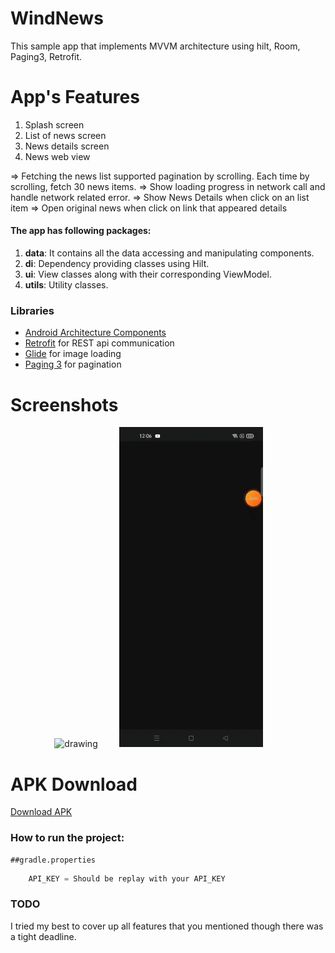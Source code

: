 # WindNews

This sample app that implements MVVM architecture using hilt, Room, Paging3, Retrofit.

# App's Features
1. Splash screen
2. List of news screen
3. News details screen
4. News web view

 => Fetching the news list  supported pagination by scrolling. Each time by scrolling, fetch 30 news items.
 => Show loading progress in network call and handle network related error.
 => Show News Details when click on an list item 
 => Open original news when click on link that appeared details

#### The app has following packages:
1. **data**: It contains all the data accessing and manipulating components.
2. **di**: Dependency providing classes using Hilt.
3. **ui**: View classes along with their corresponding ViewModel.
4. **utils**: Utility classes.

### Libraries
* [Android Architecture Components][arch]
* [Retrofit][retrofit] for REST api communication
* [Glide][glide] for image loading
* [Paging 3][paging] for pagination


# Screenshots

<p align="center">
<img src="https://github.com/spporan/WindNews/blob/master/screenshots/Screenshot_1.jpg" alt="drawing" width="230px"/> 
<img src="https://raw.githubusercontent.com/spporan/WindNews/master/screenshots/wind_news.gif" alt="drawing" width="230px" hspace="30"/>  
</p>

# APK Download
[Download APK](https://github.com/spporan/WindNews/blob/master/apk/app-debug.apk)

### How to run the project:

    ##gradle.properties
```groovy
    API_KEY = Should be replay with your API_KEY
```
    


### TODO
I tried my best to cover up all features that you mentioned though there was a tight deadline.



[arch]: https://developer.android.com/arch
[paging]: https://developer.android.com/topic/libraries/architecture/paging/v3-overview
[retrofit]: http://square.github.io/retrofit
[glide]: https://github.com/bumptech/glide
[hilt]: https://developer.android.com/training/dependency-injection/hilt-android
